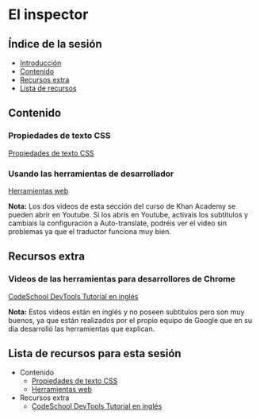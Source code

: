# El inspector

## Índice de la sesión

- [Introducción](#introduccion)
- [Contenido](#contenido)
- [Recursos extra](#recursos-extra)
- [Lista de recursos](#lista-de-recursos-para-esta-sesion)

## Contenido

### Propiedades de texto CSS

[Propiedades de texto CSS](https://es.khanacademy.org/computing/computer-programming/html-css#css-text-properties)

### Usando las herramientas de desarrollador

[Herramientas web](https://es.khanacademy.org/computing/computer-programming/html-css/web-development-tools/a/using-the-browser-developer-tools)

**Nota:** Los dos videos de esta sección del curso de Khan Academy se pueden abrir en Youtube. Si los abrís en Youtube, activais los subtitulos y cambiais la configuración a Auto-translate, podréis ver el video sin problemas ya que el traductor funciona muy bien.

## Recursos extra

### Videos de las herramientas para desarrollores de Chrome

[CodeSchool DevTools Tutorial en inglés](http://discover-devtools.codeschool.com/chapters/1?locale=en)

**Nota:** Estos videos están en inglés y no poseen subtitulos pero son muy buenos, ya que están realizados por el propio equipo de Google que en su día desarrolló las herramientas que explican.

## Lista de recursos para esta sesión

- Contenido
  - [Propiedades de texto CSS](https://es.khanacademy.org/computing/computer-programming/html-css#css-text-properties)
  - [Herramientas web](https://es.khanacademy.org/computing/computer-programming/html-css/web-development-tools/a/developing-webpages-outside-of-khan-academy)
- Recursos extra
  - [CodeSchool DevTools Tutorial en inglés](http://discover-devtools.codeschool.com/chapters/1?locale=en)
